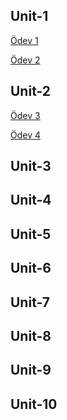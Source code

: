 ## Unit-1

[Ödev 1](Unit1-Practice1.pdf)

[Ödev 2](6.1.2.pdf)

## Unit-2

[Ödev 3](6.2.1.pdf)

[Ödev 4](6.2.2.pdf)

## Unit-3

## Unit-4

## Unit-5

## Unit-6

## Unit-7

## Unit-8

## Unit-9

## Unit-10
